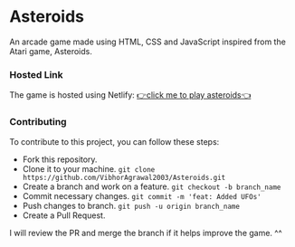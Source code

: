 # Asteroids

An arcade game made using HTML, CSS and JavaScript inspired from the Atari game, Asteroids.

### Hosted Link

The game is hosted using Netlify: [👉click me to play asteroids👈](https://playasteroids.netlify.app/)

### Contributing

To contribute to this project, you can follow these steps:
- Fork this repository.
- Clone it to your machine. `git clone https://github.com/VibhorAgrawal2003/Asteroids.git`
- Create a branch and work on a feature. `git checkout -b branch_name`
- Commit necessary changes. `git commit -m 'feat: Added UFOs'`
- Push changes to branch. `git push -u origin branch_name`
- Create a Pull Request.

I will review the PR and merge the branch if it helps improve the game. ^^
